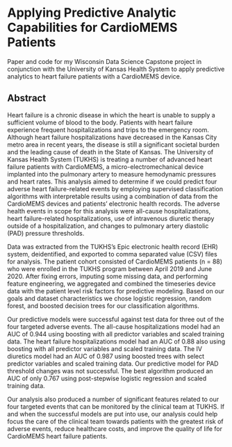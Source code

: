 # Applying Predictive Analytic Capabilities for CardioMEMS Patients
Paper and code for my Wisconsin Data Science Capstone project in conjunction with the University of Kansas Health System to apply predictive analytics to heart failure patients with a CardioMEMS device.

## Abstract
Heart failure is a chronic disease in which the heart is unable to supply a sufficient volume of blood to the body. Patients with heart failure experience frequent hospitalizations and trips to the emergency room. Although heart failure hospitalizations have decreased in the Kansas City metro area in recent years, the disease is still a significant societal burden and the leading cause of death in the State of Kansas. The University of Kansas Health System (TUKHS) is treating a number of advanced heart failure patients with CardioMEMS, a micro-electromechanical device implanted into the pulmonary artery to measure hemodynamic pressures and heart rates. This analysis aimed to determine if we could predict four adverse heart failure-related events by employing supervised classification algorithms with interpretable results using a combination of data from the CardioMEMS devices and patients’ electronic health records. The adverse health events in scope for this analysis were all-cause hospitalizations, heart failure-related hospitalizations, use of intravenous diuretic therapy outside of a hospitalization, and changes to pulmonary artery diastolic (PAD) pressure thresholds.  

Data was extracted from the TUKHS’s Epic electronic health record (EHR) system, deidentified, and exported to comma separated value (CSV) files for analysis. The patient cohort consisted of CardioMEMS patients (n = 88) who were enrolled in the TUKHS program between April 2019 and June 2020. After fixing errors, imputing some missing data, and performing feature engineering, we aggregated and combined the timeseries device data with the patient level risk factors for predictive modeling. Based on our goals and dataset characteristics we chose logistic regression, random forest, and boosted decision trees for our classification algorithms.  

Our predictive models were successful against test data for three out of the four targeted adverse events. The all-cause hospitalizations model had an AUC of 0.944 using boosting with all predictor variables and scaled training data. The heart failure hospitalizations model had an AUC of 0.88 also using boosting with all predictor variables and scaled training data. The IV diuretics model had an AUC of 0.987 using boosted trees with select predictor variables and scaled training data. Our predictive model for PAD threshold changes was not successful. The best algorithm produced an AUC of only 0.767 using post-stepwise logistic regression and scaled training data.  

Our analysis also produced a number of significant features related to our four targeted events that can be monitored by the clinical team at TUKHS. If and when the successful models are put into use, our analysis could help focus the care of the clinical team towards patients with the greatest risk of adverse events, reduce healthcare costs, and improve the quality of life for CardioMEMS heart failure patients.
